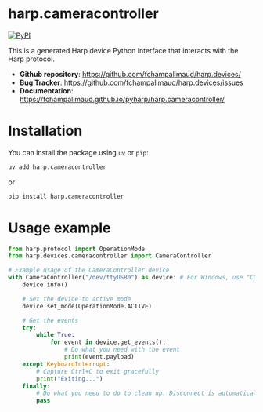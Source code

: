 # harp.cameracontroller

[![PyPI](https://img.shields.io/pypi/v/harp.cameracontroller)](https://pypi.org/project/harp.cameracontroller/)

This is a generated Harp device Python interface that interacts with the Harp protocol.

- **Github repository**: <https://github.com/fchampalimaud/harp.devices/>
- **Bug Tracker**: <https://github.com/fchampalimaud/harp.devices/issues>
- **Documentation**: <https://fchampalimaud.github.io/pyharp/harp.cameracontroller/>

# Installation
You can install the package using `uv` or `pip`:

```bash
uv add harp.cameracontroller
```
or

```bash
pip install harp.cameracontroller
```

# Usage example

```python
from harp.protocol import OperationMode
from harp.devices.cameracontroller import CameraController

# Example usage of the CameraController device
with CameraController("/dev/ttyUSB0") as device: # For Windows, use "COM8" or similar
    device.info()

    # Set the device to active mode
    device.set_mode(OperationMode.ACTIVE)

    # Get the events
    try:
        while True:
            for event in device.get_events():
                # Do what you need with the event
                print(event.payload)
    except KeyboardInterrupt:
        # Capture Ctrl+C to exit gracefully
        print("Exiting...")
    finally:
        # Do what you need to do to clean up. Disconnect is automatically called with the "with" statement.
        pass
```